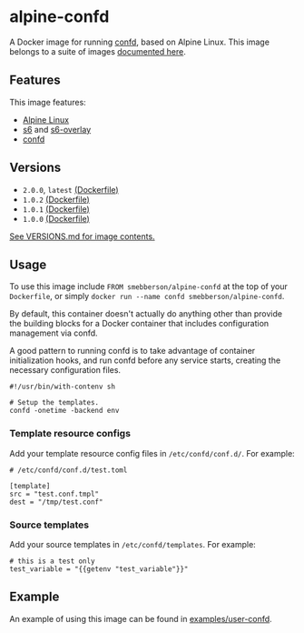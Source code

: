 # alpine-confd

A Docker image for running [confd][confd], based on Alpine Linux.
This image belongs to a suite of images [documented here][dockeralpine].

## Features

This image features:

- [Alpine Linux][alpinelinux]
- [s6][s6] and [s6-overlay][s6overlay]
- [confd][confd]

## Versions

- `2.0.0`, `latest` [(Dockerfile)](https://github.com/smebberson/docker-alpine/blob/alpine-confd-v2.0.0/alpine-confd/Dockerfile)
- `1.0.2` [(Dockerfile)](https://github.com/smebberson/docker-alpine/blob/alpine-confd-v1.0.2/alpine-confd/Dockerfile)
- `1.0.1` [(Dockerfile)](https://github.com/smebberson/docker-alpine/blob/alpine-confd-v1.0.1/alpine-confd/Dockerfile)
- `1.0.0` [(Dockerfile)](https://github.com/smebberson/docker-alpine/blob/alpine-confd-v1.0.0/alpine-confd/Dockerfile)

[See VERSIONS.md for image contents.](https://github.com/smebberson/docker-alpine/blob/master/alpine-confd/VERSIONS.md)

## Usage

To use this image include `FROM smebberson/alpine-confd` at the top of your `Dockerfile`, or simply `docker run --name confd smebberson/alpine-confd`.

By default, this container doesn't actually do anything other than provide the building blocks for a Docker container that includes configuration management via confd.

A good pattern to running confd is to take advantage of container initialization hooks, and run confd before any service starts, creating the necessary configuration files.

```
#!/usr/bin/with-contenv sh

# Setup the templates.
confd -onetime -backend env
```

### Template resource configs

Add your template resource config files in `/etc/confd/conf.d/`. For example:

```
# /etc/confd/conf.d/test.toml

[template]
src = "test.conf.tmpl"
dest = "/tmp/test.conf"

```

### Source templates

Add your source templates in `/etc/confd/templates`. For example:

```
# this is a test only
test_variable = "{{getenv "test_variable"}}"
```

## Example

An example of using this image can be found in [examples/user-confd][alpineconfdexample].

[s6]: http://www.skarnet.org/software/s6/
[s6overlay]: https://github.com/just-containers/s6-overlay
[confd]: https://github.com/kelseyhightower/confd
[alpinelinux]: http://www.alpinelinux.org/
[alpineconfdexample]: https://github.com/smebberson/docker-alpine/blob/master/examples/user-confd/Dockerfile
[dockeralpine]: https://github.com/smebberson/docker-alpine
